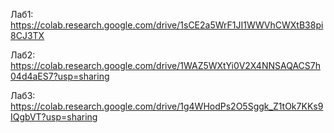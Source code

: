 Лаб1: https://colab.research.google.com/drive/1sCE2a5WrF1JI1WWVhCWXtB38pi8CJ3TX

Лаб2: https://colab.research.google.com/drive/1WAZ5WXtYi0V2X4NNSAQACS7h04d4aES7?usp=sharing

Лаб3: https://colab.research.google.com/drive/1g4WHodPs2O5Sggk_Z1tOk7KKs9IQgbVT?usp=sharing

